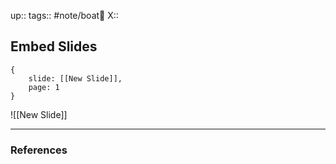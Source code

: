 up::
tags:: #note/boat🚤 
X:: 

## Embed Slides


```slide
{
	slide: [[New Slide]],
	page: 1
}
```
![[New Slide]]

---
### References

